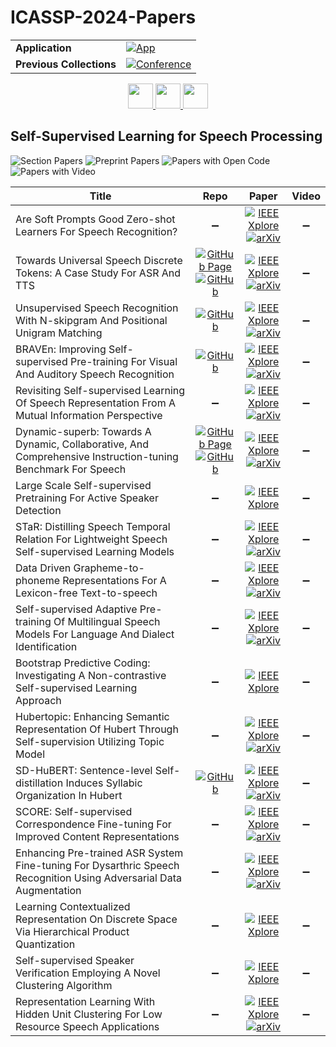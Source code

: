 # ICASSP-2024-Papers

<table>
    <tr>
        <td><strong>Application</strong></td>
        <td>
            <a href="https://huggingface.co/spaces/DmitryRyumin/NewEraAI-Papers" style="float:left;">
                <img src="https://img.shields.io/badge/🤗-NewEraAI--Papers-FFD21F.svg" alt="App" />
            </a>
        </td>
    </tr>
    <tr>
        <td><strong>Previous Collections</strong></td>
        <td>
            <a href="https://github.com/DmitryRyumin/ICASSP-2023-24-Papers/blob/main/README_2023.md">
                <img src="http://img.shields.io/badge/ICASSP-2023-0073AE.svg" alt="Conference">
            </a>
        </td>
    </tr>
</table>

<div align="center">
    <a href="https://github.com/DmitryRyumin/ICASSP-2023-24-Papers/blob/main/sections/2024/main/IVMSP-P2.md">
        <img src="https://cdn.jsdelivr.net/gh/DmitryRyumin/NewEraAI-Papers@main/images/left.svg" width="40" alt="" />
    </a>
    <a href="https://github.com/DmitryRyumin/ICASSP-2023-24-Papers/">
        <img src="https://cdn.jsdelivr.net/gh/DmitryRyumin/NewEraAI-Papers@main/images/home.svg" width="40" alt="" />
    </a>
    <a href="https://github.com/DmitryRyumin/ICASSP-2023-24-Papers/blob/main/sections/2024/main/IVMSP-P3.md">
        <img src="https://cdn.jsdelivr.net/gh/DmitryRyumin/NewEraAI-Papers@main/images/right.svg" width="40" alt="" />
    </a>
</div>

## Self-Supervised Learning for Speech Processing

![Section Papers](https://img.shields.io/badge/Section%20Papers-18-42BA16) ![Preprint Papers](https://img.shields.io/badge/Preprint%20Papers-14-b31b1b) ![Papers with Open Code](https://img.shields.io/badge/Papers%20with%20Open%20Code-5-1D7FBF) ![Papers with Video](https://img.shields.io/badge/Papers%20with%20Video-0-FF0000)

| **Title** | **Repo** | **Paper** | **Video** |
|-----------|:--------:|:---------:|:---------:|
| Are Soft Prompts Good Zero-shot Learners For Speech Recognition? | :heavy_minus_sign: | [![IEEE Xplore](https://img.shields.io/badge/IEEE-10447746-E4A42C.svg)](https://ieeexplore.ieee.org/document/10447746) <br /> [![arXiv](https://img.shields.io/badge/arXiv-2309.09413-b31b1b.svg)](https://arxiv.org/abs/2309.09413) | :heavy_minus_sign: |
| Towards Universal Speech Discrete Tokens: A Case Study For ASR And TTS | [![GitHub Page](https://img.shields.io/badge/GitHub-Page-159957.svg)](https://k2-fsa.github.io/icefall/) <br /> [![GitHub](https://img.shields.io/github/stars/k2-fsa/icefall?style=flat)](https://github.com/k2-fsa/icefall) | [![IEEE Xplore](https://img.shields.io/badge/IEEE-10447751-E4A42C.svg)](https://ieeexplore.ieee.org/document/10447751) <br /> [![arXiv](https://img.shields.io/badge/arXiv-2309.07377-b31b1b.svg)](https://arxiv.org/abs/2309.07377) | :heavy_minus_sign: |
| Unsupervised Speech Recognition With N-skipgram And Positional Unigram Matching | [![GitHub](https://img.shields.io/github/stars/lwang114/GraphUnsupASR?style=flat)](https://github.com/lwang114/GraphUnsupASR) | [![IEEE Xplore](https://img.shields.io/badge/IEEE-10446327-E4A42C.svg)](https://ieeexplore.ieee.org/document/10446327) <br /> [![arXiv](https://img.shields.io/badge/arXiv-2310.02382-b31b1b.svg)](https://arxiv.org/abs/2310.02382) | :heavy_minus_sign: |
| BRAVEn: Improving Self-supervised Pre-training For Visual And Auditory Speech Recognition | [![GitHub](https://img.shields.io/github/stars/ahaliassos/raven?style=flat)](https://github.com/ahaliassos/raven) | [![IEEE Xplore](https://img.shields.io/badge/IEEE-10448473-E4A42C.svg)](https://ieeexplore.ieee.org/document/10448473) <br /> [![arXiv](https://img.shields.io/badge/arXiv-2404.02098-b31b1b.svg)](https://arxiv.org/abs/2404.02098) | :heavy_minus_sign: |
| Revisiting Self-supervised Learning Of Speech Representation From A Mutual Information Perspective | :heavy_minus_sign: | [![IEEE Xplore](https://img.shields.io/badge/IEEE-10447758-E4A42C.svg)](https://ieeexplore.ieee.org/document/10447758) <br /> [![arXiv](https://img.shields.io/badge/arXiv-2401.08833-b31b1b.svg)](https://arxiv.org/abs/2401.08833) | :heavy_minus_sign: | 
| Dynamic-superb: Towards A Dynamic, Collaborative, And Comprehensive Instruction-tuning Benchmark For Speech | [![GitHub Page](https://img.shields.io/badge/GitHub-Page-159957.svg)](https://dynamic-superb.github.io/) <br /> [![GitHub](https://img.shields.io/github/stars/dynamic-superb/dynamic-superb?style=flat)](https://github.com/dynamic-superb/dynamic-superb) | [![IEEE Xplore](https://img.shields.io/badge/IEEE-10448257-E4A42C.svg)](https://ieeexplore.ieee.org/document/10448257) <br /> [![arXiv](https://img.shields.io/badge/arXiv-2309.09510-b31b1b.svg)](https://arxiv.org/abs/2309.09510) | :heavy_minus_sign: |
| Large Scale Self-supervised Pretraining For Active Speaker Detection | :heavy_minus_sign: | [![IEEE Xplore](https://img.shields.io/badge/IEEE-10447899-E4A42C.svg)](https://ieeexplore.ieee.org/document/10447899) | :heavy_minus_sign: |
| STaR: Distilling Speech Temporal Relation For Lightweight Speech Self-supervised Learning Models | :heavy_minus_sign: | [![IEEE Xplore](https://img.shields.io/badge/IEEE-10447928-E4A42C.svg)](https://ieeexplore.ieee.org/document/10447928) <br /> [![arXiv](https://img.shields.io/badge/arXiv-2312.09040-b31b1b.svg)](https://arxiv.org/abs/2312.09040) | :heavy_minus_sign: | 
| Data Driven Grapheme-to-phoneme Representations For A Lexicon-free Text-to-speech | :heavy_minus_sign: | [![IEEE Xplore](https://img.shields.io/badge/IEEE-10446275-E4A42C.svg)](https://ieeexplore.ieee.org/document/10446275) <br /> [![arXiv](https://img.shields.io/badge/arXiv-2401.10465-b31b1b.svg)](https://arxiv.org/abs/2401.10465) | :heavy_minus_sign: |
| Self-supervised Adaptive Pre-training Of Multilingual Speech Models For Language And Dialect Identification | :heavy_minus_sign: | [![IEEE Xplore](https://img.shields.io/badge/IEEE-10446053-E4A42C.svg)](https://ieeexplore.ieee.org/document/10446053) <br /> [![arXiv](https://img.shields.io/badge/arXiv-2312.07338-b31b1b.svg)](https://arxiv.org/abs/2312.07338) | :heavy_minus_sign: |
| Bootstrap Predictive Coding: Investigating A Non-contrastive Self-supervised Learning Approach | :heavy_minus_sign: | [![IEEE Xplore](https://img.shields.io/badge/IEEE-10447173-E4A42C.svg)](https://ieeexplore.ieee.org/document/10447173) | :heavy_minus_sign: | 
| Hubertopic: Enhancing Semantic Representation Of Hubert Through Self-supervision Utilizing Topic Model | :heavy_minus_sign: | [![IEEE Xplore](https://img.shields.io/badge/IEEE-10448052-E4A42C.svg)](https://ieeexplore.ieee.org/document/10448052) <br /> [![arXiv](https://img.shields.io/badge/arXiv-2310.03975-b31b1b.svg)](https://arxiv.org/abs/2310.03975) | :heavy_minus_sign: |
| SD-HuBERT: Sentence-level Self-distillation Induces Syllabic Organization In Hubert | [![GitHub](https://img.shields.io/github/stars/cheoljun95/sdhubert?style=flat)](https://github.com/cheoljun95/sdhubert) | [![IEEE Xplore](https://img.shields.io/badge/IEEE-10446062-E4A42C.svg)](https://ieeexplore.ieee.org/document/10446062) <br /> [![arXiv](https://img.shields.io/badge/arXiv-2310.10803-b31b1b.svg)](https://arxiv.org/abs/2310.10803) | :heavy_minus_sign: |
| SCORE: Self-supervised Correspondence Fine-tuning For Improved Content Representations | :heavy_minus_sign: | [![IEEE Xplore](https://img.shields.io/badge/IEEE-10448060-E4A42C.svg)](https://ieeexplore.ieee.org/document/10448060) <br /> [![arXiv](https://img.shields.io/badge/arXiv-2403.06260-b31b1b.svg)](https://arxiv.org/abs/2403.06260) | :heavy_minus_sign: |
| Enhancing Pre-trained ASR System Fine-tuning For Dysarthric Speech Recognition Using Adversarial Data Augmentation | :heavy_minus_sign: | [![IEEE Xplore](https://img.shields.io/badge/IEEE-10447702-E4A42C.svg)](https://ieeexplore.ieee.org/document/10447702) <br /> [![arXiv](https://img.shields.io/badge/arXiv-2401.00662-b31b1b.svg)](https://arxiv.org/abs/2401.00662) | :heavy_minus_sign: |
| Learning Contextualized Representation On Discrete Space Via Hierarchical Product Quantization | :heavy_minus_sign: | [![IEEE Xplore](https://img.shields.io/badge/IEEE-10446474-E4A42C.svg)](https://ieeexplore.ieee.org/document/10446474) | :heavy_minus_sign: |
| Self-supervised Speaker Verification Employing A Novel Clustering Algorithm | :heavy_minus_sign: | [![IEEE Xplore](https://img.shields.io/badge/IEEE-10447101-E4A42C.svg)](https://ieeexplore.ieee.org/document/10447101) | :heavy_minus_sign: | 
| Representation Learning With Hidden Unit Clustering For Low Resource Speech Applications | :heavy_minus_sign: | [![IEEE Xplore](https://img.shields.io/badge/IEEE-10339798-E4A42C.svg)](https://ieeexplore.ieee.org/document/10339798) <br /> [![arXiv](https://img.shields.io/badge/arXiv-2307.07325-b31b1b.svg)](https://arxiv.org/abs/2307.07325) | :heavy_minus_sign: | 